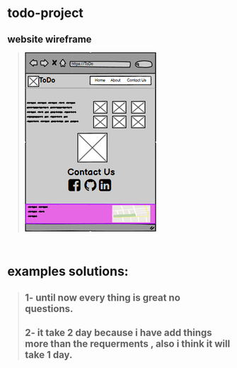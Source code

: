 # todo-project
## website wireframe
> ![](./assest/Screenshot%202022-04-16%20144741.png)

<br>

# examples solutions:
>## 1- until now every thing is great no questions.
>## 2- it take 2 day because i have add things more than the requerments , also i think it will take 1 day.